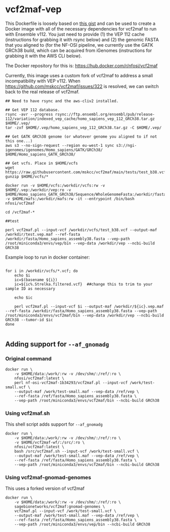 # vcf2maf-vep


This Dockerfile is loosely based on [this gist](https://gist.github.com/ckandoth/61c65ba96b011f286220fa4832ad2bc0) and can be used to create a Docker image with all of the necessary dependencies for vcf2maf to run with Ensemble v112. You just need to provide (1) the VEP 112 cache (instructions for grabbing it with rsync below) and (2) the genomic FASTA that you aligned to (for the NF-OSI pipeline, we currently use the GATK GRCh38 build, which can be acquired from iGenomes (instructions for grabbing it with the AWS CLI below). 

The Docker repository for this is: https://hub.docker.com/r/nfosi/vcf2maf

Currently, this image uses a custom fork of vcf2maf to address a small incompatibility with VEP v112. When https://github.com/mskcc/vcf2maf/issues/322 is resolved, we can switch back to the real release of vcf2maf. 

```
## Need to have rsync and the aws-cliv2 installed.

## Get VEP 112 database. 
rsync -avr --progress rsync://ftp.ensembl.org/ensembl/pub/release-112/variation/indexed_vep_cache/homo_sapiens_vep_112_GRCh38.tar.gz $HOME/.vep/
tar -zxf $HOME/.vep/homo_sapiens_vep_112_GRCh38.tar.gz -C $HOME/.vep/

## Get GATK GRCh38 genome (or whatever genome you aligned to if not this one...)
aws s3 --no-sign-request --region eu-west-1 sync s3://ngi-igenomes/igenomes/Homo_sapiens/GATK/GRCh38/ $HOME/Homo_sapiens_GATK_GRCh38/

## Get vcfs. Place in $HOME/vcfs
wget https://raw.githubusercontent.com/mskcc/vcf2maf/main/tests/test_b38.vcf
gunzip $HOME/vcfs/*

docker run -v $HOME/vcfs:/workdir/vcfs:rw -v $HOME/.vep:/workdir/vep:ro -v $HOME/Homo_sapiens_GATK_GRCh38/Sequence/WholeGenomeFasta:/workdir/fasta:ro -v $HOME/mafs:/workdir/mafs:rw -it --entrypoint /bin/bash nfosi/vcf2maf

cd /vcf2maf-*

##test

perl vcf2maf.pl --input-vcf /workdir/vcfs/test_b38.vcf --output-maf /workdir/test.vep.maf --ref-fasta /workdir/fasta/Homo_sapiens_assembly38.fasta --vep-path /root/miniconda3/envs/vep/bin --vep-data /workdir/vep --ncbi-build GRCh38

```

Example loop to run in docker container:
```

for i in /workdir/vcfs/*.vcf; do
	echo $i 
	ic=$(basename ${i})
    ic=${ic%.Strelka.filtered.vcf}  ##change this to trim to your sample ID as necessary

    echo $ic

    perl vcf2maf.pl --input-vcf $i --output-maf /workdir/${ic}.vep.maf --ref-fasta /workdir/fasta/Homo_sapiens_assembly38.fasta --vep-path /root/miniconda3/envs/vcf2maf/bin --vep-data /workdir/vep --ncbi-build GRCh38 --tumor-id $ic
done


```

## Adding support for `--af_gnomadg`

### Original command

```console
docker run \
	-v $HOME/data:/work/:rw -v /dev/shm/:/ref/:ro \
	nfosi/vcf2maf:latest \
	perl nf-osi-vcf2maf-1b34293/vcf2maf.pl --input-vcf /work/test-small.vcf \
	--output-maf /work/test-small.maf --vep-data /ref/vep \
	--ref-fasta /ref/fasta/Homo_sapiens_assembly38.fasta \
	--vep-path /root/miniconda3/envs/vcf2maf/bin --ncbi-build GRCh38
```

### Using vcf2maf.sh

This shell script adds support for `--af_gnomadg`

```console
docker run \
	-v $HOME/data:/work/:rw -v /dev/shm/:/ref/:ro \
	-v $HOME/vcf2maf-wf/:/src/:ro \
	nfosi/vcf2maf:latest \
	bash /src/vcf2maf.sh --input-vcf /work/test-small.vcf \
	--output-maf /work/test-small.maf --vep-data /ref/vep \
	--ref-fasta /ref/fasta/Homo_sapiens_assembly38.fasta \
	--vep-path /root/miniconda3/envs/vcf2maf/bin --ncbi-build GRCh38
```

### Using vcf2maf-gnomad-genomes

This uses a forked version of vcf2maf

```console
docker run \
	-v $HOME/data:/work/:rw -v /dev/shm/:/ref/:ro \
	sagebionetworks/vcf2maf:gnomad-genomes \
	vcf2maf.pl --input-vcf /work/test-small.vcf \
	--output-maf /work/test-small.maf --vep-data /ref/vep \
	--ref-fasta /ref/fasta/Homo_sapiens_assembly38.fasta \
	--vep-path /root/miniconda3/envs/vep/bin --ncbi-build GRCh38
```

